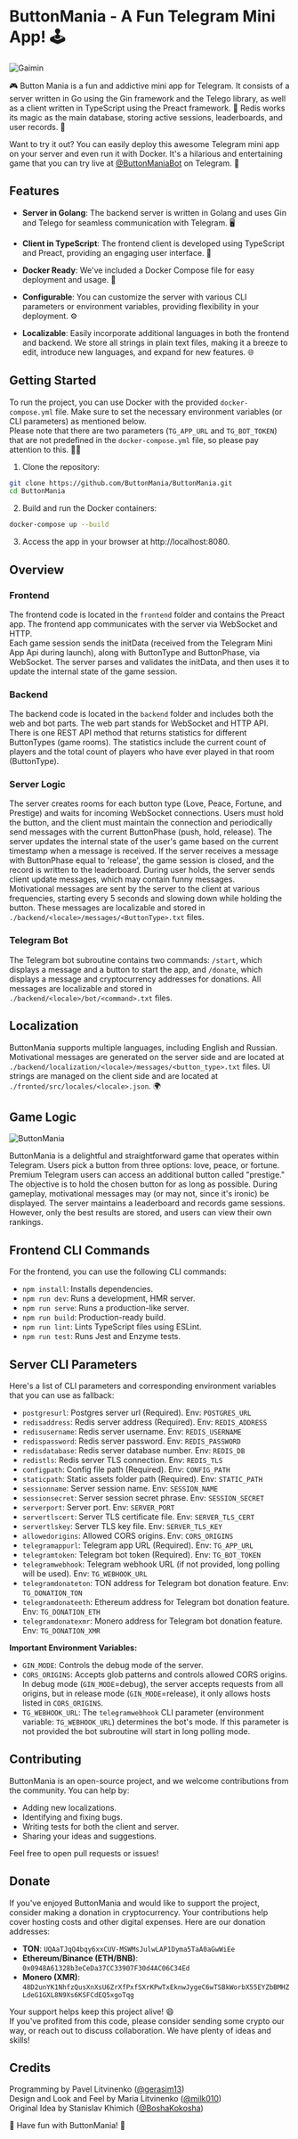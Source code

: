 # ButtonMania - A Fun Telegram Mini App! 🕹️

![Gaimin](https://i.imgur.com/t4qpNUY.jpeg "Gaimin")

🎮 Button Mania is a fun and addictive mini app for Telegram. It consists of a server written in Go using the Gin framework and the Telego library, as well as a client written in TypeScript using the Preact framework. 🚀 Redis works its magic as the main database, storing active sessions, leaderboards, and user records. 💾

Want to try it out? You can easily deploy this awesome Telegram mini app on your server and even run it with Docker. It's a hilarious and entertaining game that you can try live at [@ButtonManiaBot](https://t.me/ButtonManiaBot) on Telegram. 🤩

## Features

- **Server in Golang**: The backend server is written in Golang and uses Gin and Telego for seamless communication with Telegram. 🖥️

- **Client in TypeScript**: The frontend client is developed using TypeScript and Preact, providing an engaging user interface. 🌟

- **Docker Ready**: We've included a Docker Compose file for easy deployment and usage. 🐳

- **Configurable**: You can customize the server with various CLI parameters or environment variables, providing flexibility in your deployment. ⚙️

- **Localizable**: Easily incorporate additional languages in both the frontend and backend. We store all strings in plain text files, making it a breeze to edit, introduce new languages, and expand for new features. 🌐

## Getting Started

To run the project, you can use Docker with the provided `docker-compose.yml` file. Make sure to set the necessary environment variables (or CLI parameters) as mentioned below.  
Please note that there are two parameters (`TG_APP_URL` and `TG_BOT_TOKEN`) that are not predefined in the `docker-compose.yml` file, so please pay attention to this. 👩‍💻

1. Clone the repository:

```sh
git clone https://github.com/ButtonMania/ButtonMania.git
cd ButtonMania
```

2. Build and run the Docker containers:

```sh
docker-compose up --build
```

3. Access the app in your browser at http://localhost:8080.

## Overview

### Frontend

The frontend code is located in the `frontend` folder and contains the Preact app. The frontend app communicates with the server via WebSocket and HTTP.  
Each game session sends the initData (received from the Telegram Mini App Api during launch), along with ButtonType and ButtonPhase, via WebSocket. The server parses and validates the initData, and then uses it to update the internal state of the game session.

### Backend

The backend code is located in the `backend` folder and includes both the web and bot parts. The web part stands for WebSocket and HTTP API.  
There is one REST API method that returns statistics for different ButtonTypes (game rooms). The statistics include the current count of players and the total count of players who have ever played in that room (ButtonType).

### Server Logic

The server creates rooms for each button type (Love, Peace, Fortune, and Prestige) and waits for incoming WebSocket connections. Users must hold the button, and the client must maintain the connection and periodically send messages with the current ButtonPhase (push, hold, release). The server updates the internal state of the user's game based on the current timestamp when a message is received. If the server receives a message with ButtonPhase equal to 'release', the game session is closed, and the record is written to the leaderboard. During user holds, the server sends client update messages, which may contain funny messages.  
Motivational messages are sent by the server to the client at various frequencies, starting every 5 seconds and slowing down while holding the button. These messages are localizable and stored in `./backend/<locale>/messages/<ButtonType>.txt` files.

### Telegram Bot

The Telegram bot subroutine contains two commands: `/start`, which displays a message and a button to start the app, and `/donate`, which displays a message and cryptocurrency addresses for donations. All messages are localizable and stored in `./backend/<locale>/bot/<command>.txt` files.

## Localization

ButtonMania supports multiple languages, including English and Russian. Motivational messages are generated on the server side and are located at `./backend/localization/<locale>/messages/<button_type>.txt` files. UI strings are managed on the client side and are located at `./fronted/src/locales/<locale>.json`. 🌍

## Game Logic

![ButtonMania](https://github.com/ButtonMania/ButtonMania/raw/main/frontend/src/assets/meme.gif "ButtonMania")

ButtonMania is a delightful and straightforward game that operates within Telegram. Users pick a button from three options: love, peace, or fortune. Premium Telegram users can access an additional button called "prestige." The objective is to hold the chosen button for as long as possible. During gameplay, motivational messages may (or may not, since it's ironic) be displayed. The server maintains a leaderboard and records game sessions. However, only the best results are stored, and users can view their own rankings.

## Frontend CLI Commands

For the frontend, you can use the following CLI commands:

- `npm install`: Installs dependencies.
- `npm run dev`: Runs a development, HMR server.
- `npm run serve`: Runs a production-like server.
- `npm run build`: Production-ready build.
- `npm run lint`: Lints TypeScript files using ESLint.
- `npm run test`: Runs Jest and Enzyme tests.

## Server CLI Parameters

Here's a list of CLI parameters and corresponding environment variables that you can use as fallback:

- `postgresurl`: Postgres server url (Required). Env: `POSTGRES_URL`
- `redisaddress`: Redis server address (Required). Env: `REDIS_ADDRESS`
- `redisusername`: Redis server username. Env: `REDIS_USERNAME`
- `redispassword`: Redis server password. Env: `REDIS_PASSWORD`
- `redisdatabase`: Redis server database number. Env: `REDIS_DB`
- `redistls`: Redis server TLS connection. Env: `REDIS_TLS`
- `configpath`: Config file path (Required). Env: `CONFIG_PATH`
- `staticpath`: Static assets folder path (Required). Env: `STATIC_PATH`
- `sessionname`: Server session name. Env: `SESSION_NAME`
- `sessionsecret`: Server session secret phrase. Env: `SESSION_SECRET`
- `serverport`: Server port. Env: `SERVER_PORT`
- `servertlscert`: Server TLS certificate file. Env: `SERVER_TLS_CERT`
- `servertlskey`: Server TLS key file. Env: `SERVER_TLS_KEY`
- `allowedorigins`: Allowed CORS origins. Env: `CORS_ORIGINS`
- `telegramappurl`: Telegram app URL (Required). Env: `TG_APP_URL`
- `telegramtoken`: Telegram bot token (Required). Env: `TG_BOT_TOKEN`
- `telegramwebhook`: Telegram webhook URL (if not provided, long polling will be used). Env: `TG_WEBHOOK_URL`
- `telegramdonateton`: TON address for Telegram bot donation feature. Env: `TG_DONATION_TON`
- `telegramdonateeth`: Ethereum address for Telegram bot donation feature. Env: `TG_DONATION_ETH`
- `telegramdonatexmr`: Monero address for Telegram bot donation feature. Env: `TG_DONATION_XMR`

**Important Environment Variables:**

- `GIN_MODE`: Controls the debug mode of the server.
- `CORS_ORIGINS`: Accepts glob patterns and controls allowed CORS origins. In debug mode (`GIN_MODE`=debug), the server accepts requests from all origins, but in release mode (`GIN_MODE`=release), it only allows hosts listed in `CORS_ORIGINS`.
- `TG_WEBHOOK_URL`: The `telegramwebhook` CLI parameter (environment variable: `TG_WEBHOOK_URL`) determines the bot's mode. If this parameter is not provided the bot subroutine will start in long polling mode.

## Contributing

ButtonMania is an open-source project, and we welcome contributions from the community. You can help by:

- Adding new localizations.
- Identifying and fixing bugs.
- Writing tests for both the client and server.
- Sharing your ideas and suggestions.

Feel free to open pull requests or issues!

## Donate

If you've enjoyed ButtonMania and would like to support the project, consider making a donation in cryptocurrency. Your contributions help cover hosting costs and other digital expenses. Here are our donation addresses:

- **TON**: `UQAaTJqQ4bqy6xxCUV-MSWMsJulwLAP1Dyma5TaA0aGwWiEe`
- **Ethereum/Binance (ETH/BNB)**: `0x0948A61328b3eCeDa37CC33907F30d4AC06C34Ed`
- **Monero (XMR)**: `48D2unYK1NhfzQusXnXsU6ZrXfPxfSXrKPwTxEknwJygeC6wTSBkWorbX55EYZbBMHZLdeG1GXL8N9Xs6KSFCdEQ5xgoTqg`

Your support helps keep this project alive! 😄  
If you've profited from this code, please consider sending some crypto our way, or reach out to discuss collaboration. We have plenty of ideas and skills!

## Credits

Programming by Pavel Litvinenko ([@gerasim13](https://github.com/gerasim13))  
Design and Look and Feel by Maria Litvinenko ([@milk010](https://www.linkedin.com/in/milk010))  
Original Idea by Stanislav Khimich ([@BoshaKokosha](https://t.me/BoshaKokosha))

🚀 Have fun with ButtonMania! 🚀
